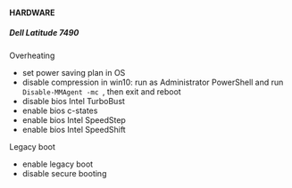 #### HARDWARE

##### Dell Latitude 7490

Overheating

 * set power saving plan in OS
 * disable compression in win10: run as Administrator PowerShell and run `Disable-MMAgent -mc `, then exit and reboot
 * disable bios Intel TurboBust
 * enable bios c-states
 * enable bios Intel SpeedStep
 * enable bios Intel SpeedShift

Legacy boot

 * enable legacy boot
 * disable secure booting
